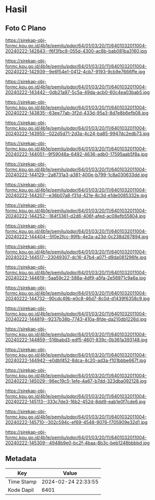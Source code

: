 # Hasil

## Foto C Plano

https://sirekap-obj-formc.kpu.go.id/4b1e/pemilu/pdpr/64/01/03/20/11/6401032011004-20240222-142843--f6f3fbc8-055d-4300-ac8b-bab081ba3160.jpg

https://sirekap-obj-formc.kpu.go.id/4b1e/pemilu/pdpr/64/01/03/20/11/6401032011004-20240222-142939--9e6f54e1-0412-4cb7-9193-9cb9e7666ffe.jpg

https://sirekap-obj-formc.kpu.go.id/4b1e/pemilu/pdpr/64/01/03/20/11/6401032011004-20240222-143442--0db21a97-5c5a-49da-acb0-60c4ea03bab5.jpg

https://sirekap-obj-formc.kpu.go.id/4b1e/pemilu/pdpr/64/01/03/20/11/6401032011004-20240222-143835--63ee77ab-3f2d-433d-95a3-8d7e8b6efb08.jpg

https://sirekap-obj-formc.kpu.go.id/4b1e/pemilu/pdpr/64/01/03/20/11/6401032011004-20240222-143955--022d5d71-2d3a-4c24-ba85-9947dc2edb73.jpg

https://sirekap-obj-formc.kpu.go.id/4b1e/pemilu/pdpr/64/01/03/20/11/6401032011004-20240222-144051--9f59048a-6492-4636-adb0-17595aab5f8a.jpg

https://sirekap-obj-formc.kpu.go.id/4b1e/pemilu/pdpr/64/01/03/20/11/6401032011004-20240222-144129--2a8731a3-a381-400e-b799-1c8a030633dd.jpg

https://sirekap-obj-formc.kpu.go.id/4b1e/pemilu/pdpr/64/01/03/20/11/6401032011004-20240222-144207--e36b07a8-f31d-421e-8c3d-e1de0085332e.jpg

https://sirekap-obj-formc.kpu.go.id/4b1e/pemilu/pdpr/64/01/03/20/11/6401032011004-20240222-144252--184f3361-d2d6-406f-afed-ac08efb55804.jpg

https://sirekap-obj-formc.kpu.go.id/4b1e/pemilu/pdpr/64/01/03/20/11/6401032011004-20240222-144404--5f0e2fcc-99fb-4e2a-a23d-0c238d267894.jpg

https://sirekap-obj-formc.kpu.go.id/4b1e/pemilu/pdpr/64/01/03/20/11/6401032011004-20240222-144517--23049307-dc16-47b4-a071-d9da081296fe.jpg

https://sirekap-obj-formc.kpu.go.id/4b1e/pemilu/pdpr/64/01/03/20/11/6401032011004-20240222-144619--5aa59c22-588a-4df9-a5fa-2e56971c9a6a.jpg

https://sirekap-obj-formc.kpu.go.id/4b1e/pemilu/pdpr/64/01/03/20/11/6401032011004-20240222-144732--90cdc49b-e0c8-46d7-8c0d-d1439f6358c9.jpg

https://sirekap-obj-formc.kpu.go.id/4b1e/pemilu/pdpr/64/01/03/20/11/6401032011004-20240222-144819--9237b38b-7743-410a-8fde-da210db1226d.jpg

https://sirekap-obj-formc.kpu.go.id/4b1e/pemilu/pdpr/64/01/03/20/11/6401032011004-20240222-144859--516babd3-edf5-4601-839c-0b361a393148.jpg

https://sirekap-obj-formc.kpu.go.id/4b1e/pemilu/pdpr/64/01/03/20/11/6401032011004-20240222-144942--e0dbf452-8dca-4c20-ad3a-f101bbbe667f.jpg

https://sirekap-obj-formc.kpu.go.id/4b1e/pemilu/pdpr/64/01/03/20/11/6401032011004-20240222-145029--96ec19c5-1efe-4a67-b7dd-323dba092128.jpg

https://sirekap-obj-formc.kpu.go.id/4b1e/pemilu/pdpr/64/01/03/20/11/6401032011004-20240222-145113--333c7de3-16b2-452d-8dd9-eab1e0f7cde6.jpg

https://sirekap-obj-formc.kpu.go.id/4b1e/pemilu/pdpr/64/01/03/20/11/6401032011004-20240222-145710--302c594c-ef69-4548-9076-f705909e32d1.jpg

https://sirekap-obj-formc.kpu.go.id/4b1e/pemilu/pdpr/64/01/03/20/11/6401032011004-20240222-145309--4948b9e0-bc2f-4baa-8b3c-beb1248bbbbd.jpg


## Metadata

| Key        | Value               |
| ---------- | ------------------- |
| Time Stamp | 2024-02-24 22:33:55 |
| Kode Dapil | 6401                |



